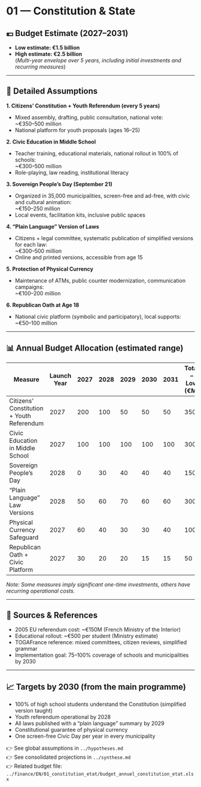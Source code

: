 # 01 — Constitution & State

## 💶 Budget Estimate (2027–2031)

- **Low estimate: €1.5 billion**  
- **High estimate: €2.5 billion**  
(*Multi-year envelope over 5 years, including initial investments and recurring measures*)

---

## 🧮 Detailed Assumptions

**1. Citizens’ Constitution + Youth Referendum (every 5 years)**  
- Mixed assembly, drafting, public consultation, national vote:  
  ~€350–500 million  
- National platform for youth proposals (ages 16–25)

**2. Civic Education in Middle School**  
- Teacher training, educational materials, national rollout in 100% of schools:  
  ~€300–500 million  
- Role-playing, law reading, institutional literacy

**3. Sovereign People’s Day (September 21)**  
- Organized in 35,000 municipalities, screen-free and ad-free, with civic and cultural animation:  
  ~€150–250 million  
- Local events, facilitation kits, inclusive public spaces

**4. “Plain Language” Version of Laws**  
- Citizens + legal committee, systematic publication of simplified versions for each law:  
  ~€300–500 million  
- Online and printed versions, accessible from age 15

**5. Protection of Physical Currency**  
- Maintenance of ATMs, public counter modernization, communication campaigns:  
  ~€100–200 million

**6. Republican Oath at Age 18**  
- National civic platform (symbolic and participatory), local supports:  
  ~€50–100 million

---

## 📊 Annual Budget Allocation (estimated range)

| Measure                                   | Launch Year | 2027 | 2028 | 2029 | 2030 | 2031 | Total – Low (€M) | High (€M) |
|-------------------------------------------|-------------|------|------|------|------|------|------------------|-----------|
| Citizens’ Constitution + Youth Referendum | 2027        | 200  | 100  | 50   | 50   | 50   | 350              | 500       |
| Civic Education in Middle School          | 2027        | 100  | 100  | 100  | 100  | 100  | 300              | 500       |
| Sovereign People’s Day                    | 2028        | 0    | 30   | 40   | 40   | 40   | 150              | 250       |
| “Plain Language” Law Versions             | 2028        | 50   | 60   | 70   | 60   | 60   | 300              | 500       |
| Physical Currency Safeguard               | 2027        | 60   | 40   | 30   | 30   | 40   | 100              | 200       |
| Republican Oath + Civic Platform          | 2027        | 30   | 20   | 20   | 15   | 15   | 50               | 100       |

_Note: Some measures imply significant one-time investments, others have recurring operational costs._

---

## 📌 Sources & References

- 2005 EU referendum cost: ~€150M (French Ministry of the Interior)  
- Educational rollout: ~€500 per student (Ministry estimate)  
- TOGAFrance reference: mixed committees, citizen reviews, simplified grammar  
- Implementation goal: 75–100% coverage of schools and municipalities by 2030  

---

## 📈 Targets by 2030 (from the main programme)

- 100% of high school students understand the Constitution (simplified version taught)  
- Youth referendum operational by 2028  
- All laws published with a “plain language” summary by 2029  
- Constitutional guarantee of physical currency  
- One screen-free Civic Day per year in every municipality  

👉 See global assumptions in `../hypotheses.md`  
👉 See consolidated projections in `../synthese.md`  
👉 Related budget file:  
`../finance/EN/01_constitution_etat/budget_annuel_constitution_etat.xlsx`
